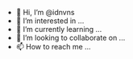 - 👋 Hi, I’m @idnvns
- 👀 I’m interested in ...
- 🌱 I’m currently learning ...
- 💞️ I’m looking to collaborate on ...
- 📫 How to reach me ...

<!---
idnvns/idnvns is a ✨ special ✨ repository because its `README.md` (this file) appears on your GitHub profile.
You can click the Preview link to take a look at your changes.
--->
